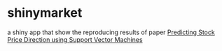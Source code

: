 # shinymarket
a shiny app that show the reproducing results of paper 
[Predicting Stock Price Direction using Support Vector Machines](https://www.cs.princeton.edu/sites/default/files/uploads/saahil_madge.pdf)
